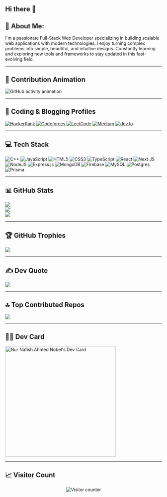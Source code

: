 ## Hi there 👋

## 💫 About Me:
I'm a passionate Full-Stack Web Developer specializing in building scalable web applications with modern technologies. I enjoy turning complex problems into simple, beautiful, and intuitive designs. Constantly learning and exploring new tools and frameworks to stay updated in this fast-evolving field.

---

## 👾 Contribution Animation

<picture>
  <source media="(prefers-color-scheme: dark)" srcset="https://raw.githubusercontent.com/Nafish-Nobel/Nafish-Nobel/output/pacman-contribution-graph-dark.svg" />
  <source media="(prefers-color-scheme: light)" srcset="https://raw.githubusercontent.com/Nafish-Nobel/Nafish-Nobel/output/github-snake.svg" />
  <img alt="GitHub activity animation" src="https://raw.githubusercontent.com/Nafish-Nobel/Nafish-Nobel/output/github-snake.svg" />
</picture>

---

## 🧠 Coding & Blogging Profiles

[![HackerRank](https://img.shields.io/badge/HackerRank-2EC866?style=for-the-badge&logo=HackerRank&logoColor=white)](https://www.hackerrank.com/profile/nobel15_11651)
[![Codeforces](https://img.shields.io/badge/Codeforces-nobel15--11651-orange?style=for-the-badge&logo=codeforces)](https://codeforces.com/profile/nobel15-11651)
[![LeetCode](https://img.shields.io/badge/LeetCode-nobel15--11651-yellow?style=for-the-badge&logo=leetcode&logoColor=black)](https://leetcode.com/u/nobel15-11651/)
[![Medium](https://img.shields.io/badge/Medium-nafishnobel-00ab6c?style=for-the-badge&logo=medium&logoColor=white)](https://medium.com/@nafishnobel)
[![dev.to](https://img.shields.io/badge/dev.to-nafishnobel-0A0A0A?style=for-the-badge&logo=dev.to&logoColor=white)](https://dev.to/nafishnobel)



---

## 💻 Tech Stack

![C++](https://img.shields.io/badge/c++-%2300599C.svg?style=for-the-badge&logo=c%2B%2B&logoColor=white)
![JavaScript](https://img.shields.io/badge/javascript-%23323330.svg?style=for-the-badge&logo=javascript&logoColor=%23F7DF1E)
![HTML5](https://img.shields.io/badge/html5-%23E34F26.svg?style=for-the-badge&logo=html5&logoColor=white)
![CSS3](https://img.shields.io/badge/css3-%231572B6.svg?style=for-the-badge&logo=css3&logoColor=white)
![TypeScript](https://img.shields.io/badge/typescript-%23007ACC.svg?style=for-the-badge&logo=typescript&logoColor=white)
![React](https://img.shields.io/badge/react-%2320232a.svg?style=for-the-badge&logo=react&logoColor=%2361DAFB)
![Next JS](https://img.shields.io/badge/Next-black?style=for-the-badge&logo=next.js&logoColor=white)
![NodeJS](https://img.shields.io/badge/node.js-6DA55F?style=for-the-badge&logo=node.js&logoColor=white)
![Express.js](https://img.shields.io/badge/express.js-%23404d59.svg?style=for-the-badge&logo=express&logoColor=%2361DAFB)
![MongoDB](https://img.shields.io/badge/MongoDB-%234ea94b.svg?style=for-the-badge&logo=mongodb&logoColor=white)
![Firebase](https://img.shields.io/badge/firebase-%23039BE5.svg?style=for-the-badge&logo=firebase)
![MySQL](https://img.shields.io/badge/mysql-4479A1.svg?style=for-the-badge&logo=mysql&logoColor=white)
![Postgres](https://img.shields.io/badge/postgres-%23316192.svg?style=for-the-badge&logo=postgresql&logoColor=white)
![Prisma](https://img.shields.io/badge/Prisma-3982CE?style=for-the-badge&logo=Prisma&logoColor=white)

---

## 📊 GitHub Stats

![](https://github-readme-stats.vercel.app/api?username=Nafish-Nobel&theme=dark&hide_border=false&include_all_commits=false&count_private=false)<br/>
![](https://nirzak-streak-stats.vercel.app/?user=Nafish-Nobel&theme=dark&hide_border=false)<br/>
![](https://github-readme-stats.vercel.app/api/top-langs/?username=Nafish-Nobel&theme=dark&hide_border=false&include_all_commits=false&count_private=false&layout=compact)

---

## 🏆 GitHub Trophies

![](https://github-profile-trophy.vercel.app/?username=Nafish-Nobel&theme=radical&no-frame=true&no-bg=false&margin-w=4)

---

## ✍️ Dev Quote

![](https://quotes-github-readme.vercel.app/api?type=vetical&theme=radical)

---

## 🔝 Top Contributed Repos

![](https://github-contributor-stats.vercel.app/api?username=Nafish-Nobel&limit=5&theme=dark&combine_all_yearly_contributions=true)

---

## 🧑‍💻 Dev Card

<a href="https://app.daily.dev/nurnafishahmednobel">
  <img src="https://api.daily.dev/devcards/v2/VoEXge69hKD8nTuT7xjCT.png?type=default&r=8v4" width="356" alt="Nur Nafish Ahmed Nobel's Dev Card"/>
</a>

---

## 📈 Visitor Count


<p align="center">
  <img src="https://komarev.com/ghpvc/?username=Nafish-Nobel&label=Visitors&color=brightgreen&style=for-the-badge" alt="Visitor counter" />
</p>

